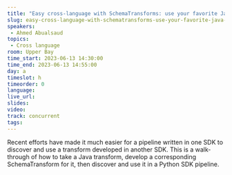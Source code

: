 ```yaml
---
title: "Easy cross-language with SchemaTransforms: use your favorite Java transform in Python SDK"
slug: easy-cross-language-with-schematransforms-use-your-favorite-java-transform-in-python-sdk
speakers:
 - Ahmed Abualsaud
topics:
 - Cross language
room: Upper Bay
time_start: 2023-06-13 14:30:00
time_end: 2023-06-13 14:55:00
day: a
timeslot: h
timeorder: 0
language: 
live_url: 
slides: 
video: 
track: concurrent
tags:
---
```


Recent efforts have made it much easier for a pipeline written in one SDK to discover and use a transform developed in another SDK. This is a walk-through of how to take a Java transform, develop a corresponding SchemaTransform for it, then discover and use it in a Python SDK pipeline.